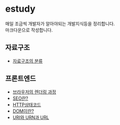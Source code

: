 # estudy

매일 조금씩 개발자가 알아야되는 개발지식등을 정리합니다.
<br>
마크다운으로 작성합니다.

## 자료구조
- [자료구조의 분류](https://github.com/TKSK2884/estudy/blob/main/자료구조/자료구조의%20분류.md)

## 프론트엔드
- [브라우저의 렌더링 과정](https://github.com/TKSK2884/estudy/blob/main/프론트엔드/브라우저의%20렌더링%20과정.md)
- [SEO란?](https://github.com/TKSK2884/estudy/blob/main/프론트엔드/SEO란%3F.md)
- [HTTP상태코드](https://github.com/TKSK2884/estudy/blob/main/프론트엔드/HTTP상태코드.md)
- [DOM이란?](https://github.com/TKSK2884/estudy/blob/main/프론트엔드/DOM이란%3F.md)
- [URI와 URN과 URL](https://github.com/TKSK2884/estudy/blob/main/프론트엔드/URI와%20URN과%20URL.md)
